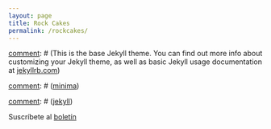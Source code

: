 ```yaml
---
layout: page
title: Rock Cakes
permalink: /rockcakes/
---
```


[comment]: # (This is the base Jekyll theme. You can find out more info about customizing your Jekyll theme, as well as basic Jekyll usage documentation at [jekyllrb.com](https://jekyllrb.com/))

[comment]: # (You can find the source code for Minima at GitHub:)
[comment]: # ([jekyll][jekyll-organization] /)
[comment]: # ([minima](https://github.com/jekyll/minima))

[comment]: # (You can find the source code for Jekyll at GitHub:)
[comment]: # ([jekyll][jekyll-organization] /)
[comment]: # ([jekyll](https://github.com/jekyll/jekyll))

Suscríbete al [boletín](http://eepurl.com/hBHwlX)


[jekyll-organization]: https://github.com/jekyll
